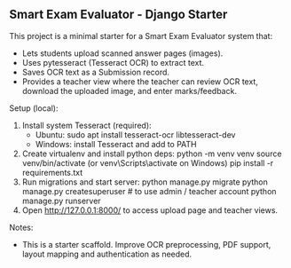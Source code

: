 Smart Exam Evaluator - Django Starter
------------------------------------
This project is a minimal starter for a Smart Exam Evaluator system that:
- Lets students upload scanned answer pages (images).
- Uses pytesseract (Tesseract OCR) to extract text.
- Saves OCR text as a Submission record.
- Provides a teacher view where the teacher can review OCR text, download the uploaded image, and enter marks/feedback.

Setup (local):
1. Install system Tesseract (required):
   - Ubuntu: sudo apt install tesseract-ocr libtesseract-dev
   - Windows: install Tesseract and add to PATH
2. Create virtualenv and install python deps:
   python -m venv venv
   source venv/bin/activate   (or venv\Scripts\activate on Windows)
   pip install -r requirements.txt
3. Run migrations and start server:
   python manage.py migrate
   python manage.py createsuperuser   # to use admin / teacher account
   python manage.py runserver
4. Open http://127.0.0.1:8000/ to access upload page and teacher views.

Notes:
- This is a starter scaffold. Improve OCR preprocessing, PDF support, layout mapping and authentication as needed.
